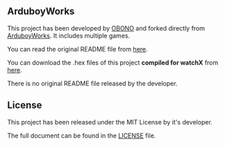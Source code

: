 ## **ArduboyWorks**

This project has been developed by [OBONO][1] and forked directly from [ArduboyWorks][2]. It includes multiple games.

You can read the original README file from [here][3].

You can download the .hex files of this project **compiled for watchX** from [here][4].

There is no original README file released by the developer.

## **License**

This project has been released under the MIT License by it's developer.

The full document can be found in the [LICENSE][5] file.

[1]: https://github.com/obono
[2]: https://github.com/obono/ArduboyWorks
[3]: https://github.com/argeX-official/Game-ArduboyWorks/blob/master/OLD_README.md
[4]: https://github.com/argeX-official/Game-ArduboyWorks/releases
[5]: https://github.com/argeX-official/Game-ArduboyWorks/blob/master/LICENSE
